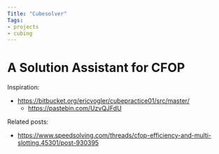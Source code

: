 ```yaml
---
Title: "Cubesolver"
Tags:
- projects
- cubing
---
```


# A Solution Assistant for CFOP

Inspiration: 

- https://bitbucket.org/ericvogler/cubepractice01/src/master/
    - https://pastebin.com/UzvQJFdU


Related posts:

- https://www.speedsolving.com/threads/cfop-efficiency-and-multi-slotting.45301/post-930395
